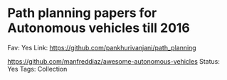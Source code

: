 # Path planning papers for Autonomous vehicles till 2016

Fav: Yes
Link: https://github.com/pankhurivanjani/path_planning

https://github.com/manfreddiaz/awesome-autonomous-vehicles
Status: Yes
Tags: Collection